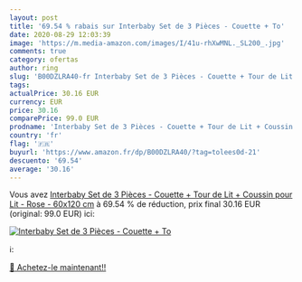```yaml
---
layout: post
title: '69.54 % rabais sur Interbaby Set de 3 Pièces - Couette + To'
date: 2020-08-29 12:03:39
image: 'https://m.media-amazon.com/images/I/41u-rhXwMNL._SL200_.jpg'
comments: true
category: ofertas
author: ring
slug: 'B00DZLRA40-fr Interbaby Set de 3 Pièces - Couette + Tour de Lit +...'
tags: 
actualPrice: 30.16 EUR
currency: EUR
price: 30.16
comparePrice: 99.0 EUR
prodname: 'Interbaby Set de 3 Pièces - Couette + Tour de Lit + Coussin pour Lit - Rose - 60x120 cm'
country: 'fr'
flag: '🇫🇷'
buyurl: 'https://www.amazon.fr/dp/B00DZLRA40/?tag=tolees0d-21'
descuento: '69.54'
average: '30.16'
---
```


Vous avez [Interbaby Set de 3 Pièces - Couette + Tour de Lit + Coussin pour Lit - Rose - 60x120 cm](https://www.amazon.fr/dp/B00DZLRA40/?tag=tolees0d-21)  à  69.54 % de réduction, prix final  30.16 EUR (original: 99.0 EUR) ici:

[![Interbaby Set de 3 Pièces - Couette + To](https://m.media-amazon.com/images/I/41u-rhXwMNL._SL200_.jpg)](https://www.amazon.fr/dp/B00DZLRA40/?tag=tolees0d-21)

ℹ️:


[🛒 Achetez-le maintenant!!](https://www.amazon.fr/dp/B00DZLRA40/?tag=tolees0d-21)
